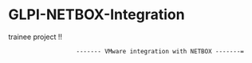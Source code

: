 # GLPI-NETBOX-Integration
trainee project !!

                       ------- VMware integration with NETBOX -------=